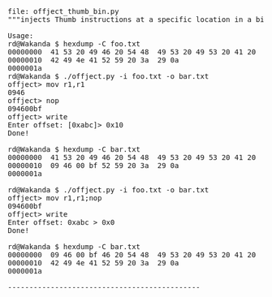 <pre>
file: offject_thumb_bin.py
"""injects Thumb instructions at a specific location in a binary"""

Usage:
rd@Wakanda $ hexdump -C foo.txt 
00000000  41 53 20 49 46 20 54 48  49 53 20 49 53 20 41 20  |AS IF THIS IS A |
00000010  42 49 4e 41 52 59 20 3a  29 0a                    |BINARY :).|
0000001a
rd@Wakanda $ ./offject.py -i foo.txt -o bar.txt
offject> mov r1,r1 
0946
offject> nop
094600bf
offject> write
Enter offset: [0xabc]> 0x10
Done!

rd@Wakanda $ hexdump -C bar.txt 
00000000  41 53 20 49 46 20 54 48  49 53 20 49 53 20 41 20  |AS IF THIS IS A |
00000010  09 46 00 bf 52 59 20 3a  29 0a                    |.F..RY :).|
0000001a

rd@Wakanda $ ./offject.py -i foo.txt -o bar.txt
offject> mov r1,r1;nop
094600bf
offject> write
Enter offset: 0xabc > 0x0
Done!

rd@Wakanda $ hexdump -C bar.txt 
00000000  09 46 00 bf 46 20 54 48  49 53 20 49 53 20 41 20  |.F..F THIS IS A |
00000010  42 49 4e 41 52 59 20 3a  29 0a                    |BINARY :).|
0000001a

---------------------------------------------

</pre>
